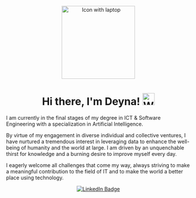 <p align="center">
    <img width="200px" src="https://user-images.githubusercontent.com/100136834/154977859-1496b860-01bb-4341-bbc3-2bd3a90dd3ee.PNG" align="center" alt="Icon with laptop" />
</p>

<h1 align="center">Hi there, I'm Deyna! <img src="https://user-images.githubusercontent.com/19320674/110816895-0e302280-828c-11eb-9d7a-bff86c13041b.gif" width="33px" alt="Waving"></h1>

<p>
    I am currently in the final stages of my degree in ICT & Software Engineering with a specialization in Artificial Intelligence. 
</p>
<p> By virtue of my engagement in diverse individual and collective ventures, I have nurtured a tremendous interest in leveraging data to enhance the well-being of humanity and the world at large. I am driven by an unquenchable thirst for knowledge and a burning desire to improve myself every day.
</p>
    <p>I eagerly welcome all challenges that come my way, always striving to make a meaningful contribution to the field of IT and to make the world a better place using technology. 
</p>


<p align="center">
    <a href="https://www.linkedin.com/in/deyna-baeva/">
        <img src="https://img.shields.io/badge/DEYNA_BAEVA-0077B5?style=for-the-badge&logo=Linkedin&logoColor=white&link=https://www.linkedin.com/in/deynabaeva/" alt="LinkedIn Badge"/>
    </a>
</p>
